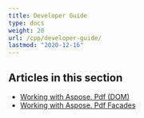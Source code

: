 ```yaml
---
title: Developer Guide
type: docs
weight: 20
url: /cpp/developer-guide/
lastmod: "2020-12-16"
---
```


## **Articles in this section**
- [Working with Aspose. Pdf (DOM)](/pdf/cpp/working-with-aspose-pdf-dom/)
- [Working with Aspose. Pdf Facades](/pdf/cpp/working-with-aspose-pdf-facades/)
